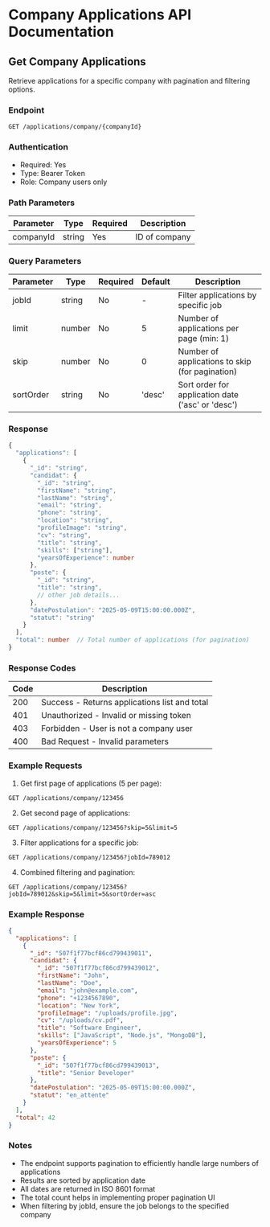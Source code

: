 # Company Applications API Documentation

## Get Company Applications

Retrieve applications for a specific company with pagination and filtering options.

### Endpoint

```
GET /applications/company/{companyId}
```

### Authentication

- Required: Yes
- Type: Bearer Token
- Role: Company users only

### Path Parameters

| Parameter  | Type   | Required | Description    |
|-----------|--------|----------|----------------|
| companyId | string | Yes      | ID of company |

### Query Parameters

| Parameter  | Type    | Required | Default | Description                                      |
|-----------|---------|----------|---------|--------------------------------------------------|
| jobId     | string  | No       | -       | Filter applications by specific job              |
| limit     | number  | No       | 5       | Number of applications per page (min: 1)         |
| skip      | number  | No       | 0       | Number of applications to skip (for pagination)  |
| sortOrder | string  | No       | 'desc'  | Sort order for application date ('asc' or 'desc')|

### Response

```typescript
{
  "applications": [
    {
      "_id": "string",
      "candidat": {
        "_id": "string",
        "firstName": "string",
        "lastName": "string",
        "email": "string",
        "phone": "string",
        "location": "string",
        "profileImage": "string",
        "cv": "string",
        "title": "string",
        "skills": ["string"],
        "yearsOfExperience": number
      },
      "poste": {
        "_id": "string",
        "title": "string",
        // other job details...
      },
      "datePostulation": "2025-05-09T15:00:00.000Z",
      "statut": "string"
    }
  ],
  "total": number  // Total number of applications (for pagination)
}
```

### Response Codes

| Code | Description                                     |
|------|-------------------------------------------------|
| 200  | Success - Returns applications list and total    |
| 401  | Unauthorized - Invalid or missing token          |
| 403  | Forbidden - User is not a company user          |
| 400  | Bad Request - Invalid parameters                |

### Example Requests

1. Get first page of applications (5 per page):
```
GET /applications/company/123456
```

2. Get second page of applications:
```
GET /applications/company/123456?skip=5&limit=5
```

3. Filter applications for a specific job:
```
GET /applications/company/123456?jobId=789012
```

4. Combined filtering and pagination:
```
GET /applications/company/123456?jobId=789012&skip=5&limit=5&sortOrder=asc
```

### Example Response

```json
{
  "applications": [
    {
      "_id": "507f1f77bcf86cd799439011",
      "candidat": {
        "_id": "507f1f77bcf86cd799439012",
        "firstName": "John",
        "lastName": "Doe",
        "email": "john@example.com",
        "phone": "+1234567890",
        "location": "New York",
        "profileImage": "/uploads/profile.jpg",
        "cv": "/uploads/cv.pdf",
        "title": "Software Engineer",
        "skills": ["JavaScript", "Node.js", "MongoDB"],
        "yearsOfExperience": 5
      },
      "poste": {
        "_id": "507f1f77bcf86cd799439013",
        "title": "Senior Developer"
      },
      "datePostulation": "2025-05-09T15:00:00.000Z",
      "statut": "en_attente"
    }
  ],
  "total": 42
}
```

### Notes

- The endpoint supports pagination to efficiently handle large numbers of applications
- Results are sorted by application date
- All dates are returned in ISO 8601 format
- The total count helps in implementing proper pagination UI
- When filtering by jobId, ensure the job belongs to the specified company